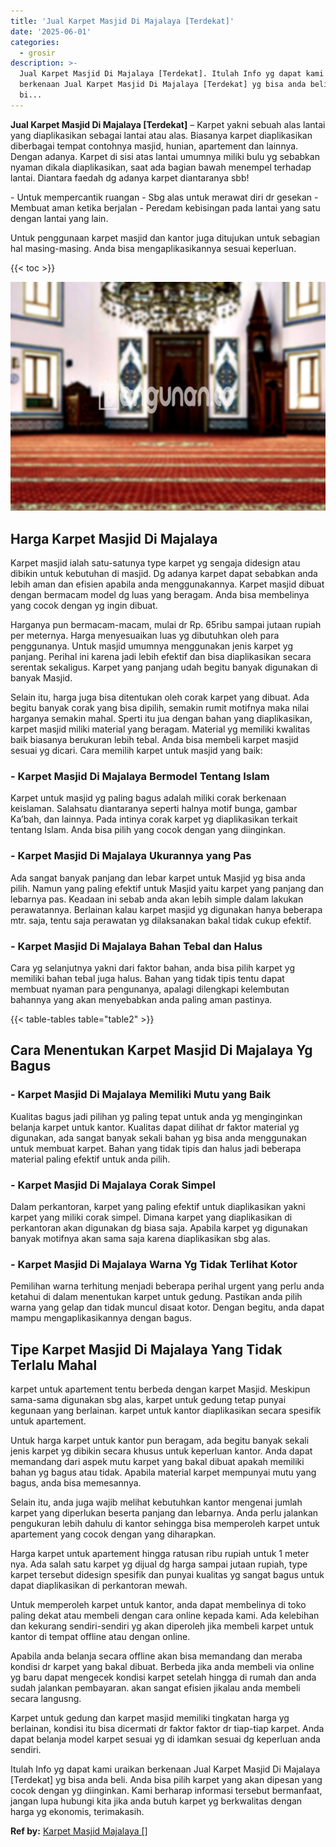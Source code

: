 ```yaml
---
title: 'Jual Karpet Masjid Di Majalaya [Terdekat]'
date: '2025-06-01'
categories:
  - grosir
description: >-
  Jual Karpet Masjid Di Majalaya [Terdekat]. Itulah Info yg dapat kami uraikan
  berkenaan Jual Karpet Masjid Di Majalaya [Terdekat] yg bisa anda beli. Anda
  bi...
---
```


**Jual Karpet Masjid Di Majalaya \[Terdekat\]** – Karpet yakni sebuah alas lantai yang diaplikasikan sebagai lantai atau alas. Biasanya karpet diaplikasikan diberbagai tempat contohnya masjid, hunian, apartement dan lainnya. Dengan adanya. Karpet di sisi atas lantai umumnya miliki bulu yg sebabkan nyaman dikala diaplikasikan, saat ada bagian bawah menempel terhadap lantai. Diantara faedah dg adanya karpet diantaranya sbb!

\- Untuk mempercantik ruangan - Sbg alas untuk merawat diri dr gesekan - Membuat aman ketika berjalan - Peredam kebisingan pada lantai yang satu dengan lantai yang lain.

Untuk penggunaan karpet masjid dan kantor juga ditujukan untuk sebagian hal masing-masing. Anda bisa mengaplikasikannya sesuai keperluan.

{{< toc >}}

![Jual Karpet Masjid Di Majalaya [Terdekat]](/images/grosir-karpet-murah-69.png)

## Harga Karpet Masjid Di Majalaya

Karpet masjid ialah satu-satunya type karpet yg sengaja didesign atau dibikin untuk kebutuhan di masjid. Dg adanya karpet dapat sebabkan anda lebih aman dan efisien apabila anda menggunakannya. Karpet masjid dibuat dengan bermacam model dg luas yang beragam. Anda bisa membelinya yang cocok dengan yg ingin dibuat.

Harganya pun bermacam-macam, mulai dr Rp. 65ribu sampai jutaan rupiah per meternya. Harga menyesuaikan luas yg dibutuhkan oleh para penggunanya. Untuk masjid umumnya menggunakan jenis karpet yg panjang. Perihal ini karena jadi lebih efektif dan bisa diaplikasikan secara serentak sekaligus. Karpet yang panjang udah begitu banyak digunakan di banyak Masjid.

Selain itu, harga juga bisa ditentukan oleh corak karpet yang dibuat. Ada begitu banyak corak yang bisa dipilih, semakin rumit motifnya maka nilai harganya semakin mahal. Sperti itu jua dengan bahan yang diaplikasikan, karpet masjid miliki material yang beragam. Material yg memiliki kwalitas baik biasanya berukuran lebih tebal. Anda bisa membeli karpet masjid sesuai yg dicari. Cara memilih karpet untuk masjid yang baik:

### \- Karpet Masjid Di Majalaya Bermodel Tentang Islam

Karpet untuk masjid yg paling bagus adalah miliki corak berkenaan keislaman. Salahsatu diantaranya seperti halnya motif bunga, gambar Ka’bah, dan lainnya. Pada intinya corak karpet yg diaplikasikan terkait tentang Islam. Anda bisa pilih yang cocok dengan yang diinginkan.

### \- Karpet Masjid Di Majalaya Ukurannya yang Pas

Ada sangat banyak panjang dan lebar karpet untuk Masjid yg bisa anda pilih. Namun yang paling efektif untuk Masjid yaitu karpet yang panjang dan lebarnya pas. Keadaan ini sebab anda akan lebih simple dalam lakukan perawatannya. Berlainan kalau karpet masjid yg digunakan hanya beberapa mtr. saja, tentu saja perawatan yg dilaksanakan bakal tidak cukup efektif.

### \- Karpet Masjid Di Majalaya Bahan Tebal dan Halus

Cara yg selanjutnya yakni dari faktor bahan, anda bisa pilih karpet yg memiliki bahan tebal juga halus. Bahan yang tidak tipis tentu dapat membuat nyaman para pengunanya, apalagi dilengkapi kelembutan bahannya yang akan menyebabkan anda paling aman pastinya.

{{< table-tables table="table2" >}}

## Cara Menentukan Karpet Masjid Di Majalaya Yg Bagus

### \- Karpet Masjid Di Majalaya Memiliki Mutu yang Baik

Kualitas bagus jadi pilihan yg paling tepat untuk anda yg menginginkan belanja karpet untuk kantor. Kualitas dapat dilihat dr faktor material yg digunakan, ada sangat banyak sekali bahan yg bisa anda menggunakan untuk membuat karpet. Bahan yang tidak tipis dan halus jadi beberapa material paling efektif untuk anda pilih.

### \- Karpet Masjid Di Majalaya Corak Simpel

Dalam perkantoran, karpet yang paling efektif untuk diaplikasikan yakni karpet yang miliki corak simpel. Dimana karpet yang diaplikasikan di perkantoran akan digunakan dg biasa saja. Apabila karpet yg digunakan banyak motifnya akan sama saja karena diaplikasikan sbg alas.

### \- Karpet Masjid Di Majalaya Warna Yg Tidak Terlihat Kotor

Pemilihan warna terhitung menjadi beberapa perihal urgent yang perlu anda ketahui di dalam menentukan karpet untuk gedung. Pastikan anda pilih warna yang gelap dan tidak muncul disaat kotor. Dengan begitu, anda dapat mampu mengaplikasikannya dengan bagus.

## Tipe Karpet Masjid Di Majalaya Yang Tidak Terlalu Mahal

karpet untuk apartement tentu berbeda dengan karpet Masjid. Meskipun sama-sama digunakan sbg alas, karpet untuk gedung tetap punyai kegunaan yang berlainan. karpet untuk kantor diaplikasikan secara spesifik untuk apartement.

Untuk harga karpet untuk kantor pun beragam, ada begitu banyak sekali jenis karpet yg dibikin secara khusus untuk keperluan kantor. Anda dapat memandang dari aspek mutu karpet yang bakal dibuat apakah memiliki bahan yg bagus atau tidak. Apabila material karpet mempunyai mutu yang bagus, anda bisa memesannya.

Selain itu, anda juga wajib melihat kebutuhkan kantor mengenai jumlah karpet yang diperlukan beserta panjang dan lebarnya. Anda perlu jalankan pengukuran lebih dahulu di kantor sehingga bisa memperoleh karpet untuk apartement yang cocok dengan yang diharapkan.

Harga karpet untuk apartement hingga ratusan ribu rupiah untuk 1 meter nya. Ada salah satu karpet yg dijual dg harga sampai jutaan rupiah, type karpet tersebut didesign spesifik dan punyai kualitas yg sangat bagus untuk dapat diaplikasikan di perkantoran mewah.

Untuk memperoleh karpet untuk kantor, anda dapat membelinya di toko paling dekat atau membeli dengan cara online kepada kami. Ada kelebihan dan kekurang sendiri-sendiri yg akan diperoleh jika membeli karpet untuk kantor di tempat offline atau dengan online.

Apabila anda belanja secara offline akan bisa memandang dan meraba kondisi dr karpet yang bakal dibuat. Berbeda jika anda membeli via online yg baru dapat mengecek kondisi karpet setelah hingga di rumah dan anda sudah jalankan pembayaran. akan sangat efisien jikalau anda membeli secara langusng.

Karpet untuk gedung dan karpet masjid memiliki tingkatan harga yg berlainan, kondisi itu bisa dicermati dr faktor faktor dr tiap-tiap karpet. Anda dapat belanja model karpet sesuai yg di idamkan sesuai dg keperluan anda sendiri.

Itulah Info yg dapat kami uraikan berkenaan Jual Karpet Masjid Di Majalaya \[Terdekat\] yg bisa anda beli. Anda bisa pilih karpet yang akan dipesan yang cocok dengan yg diinginkan. Kami berharap informasi tersebut bermanfaat, jangan lupa hubungi kita jika anda butuh karpet yg berkwalitas dengan harga yg ekonomis, terimakasih.

**Ref by:**  [Karpet Masjid Majalaya []](https://id.wikipedia.org/wiki/Karpet)
